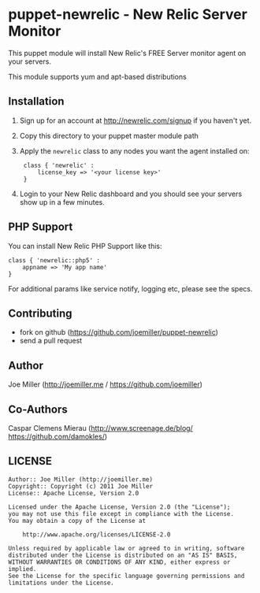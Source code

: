 puppet-newrelic - New Relic Server Monitor
==========================================

This puppet module will install New Relic's FREE Server monitor
agent on your servers.

This module supports yum and apt-based distributions

Installation
------------

1. Sign up for an account at http://newrelic.com/signup if you
   haven't yet.
2. Copy this directory to your puppet master module path
3. Apply the `newrelic` class to any nodes you want the agent installed on:

        class { 'newrelic' :
            license_key => '<your license key>'
        }

4. Login to your New Relic dashboard and you should see your servers show up
   in a few minutes.

PHP Support
-----------

You can install New Relic PHP Support like this:

    class { 'newrelic::php5' :
        appname => 'My app name'
    }

For additional params like service notify, logging etc, please see the specs.

Contributing
------------

- fork on github (https://github.com/joemiller/puppet-newrelic)
- send a pull request

Author
------
Joe Miller (http://joemiller.me / https://github.com/joemiller)

Co-Authors
----------
Caspar Clemens Mierau (http://www.screenage.de/blog/ https://github.com/damokles/)

LICENSE
-------

    Author:: Joe Miller (http://joemiller.me)
    Copyright:: Copyright (c) 2011 Joe Miller
    License:: Apache License, Version 2.0

    Licensed under the Apache License, Version 2.0 (the "License");
    you may not use this file except in compliance with the License.
    You may obtain a copy of the License at

        http://www.apache.org/licenses/LICENSE-2.0

    Unless required by applicable law or agreed to in writing, software
    distributed under the License is distributed on an "AS IS" BASIS,
    WITHOUT WARRANTIES OR CONDITIONS OF ANY KIND, either express or implied.
    See the License for the specific language governing permissions and
    limitations under the License.
